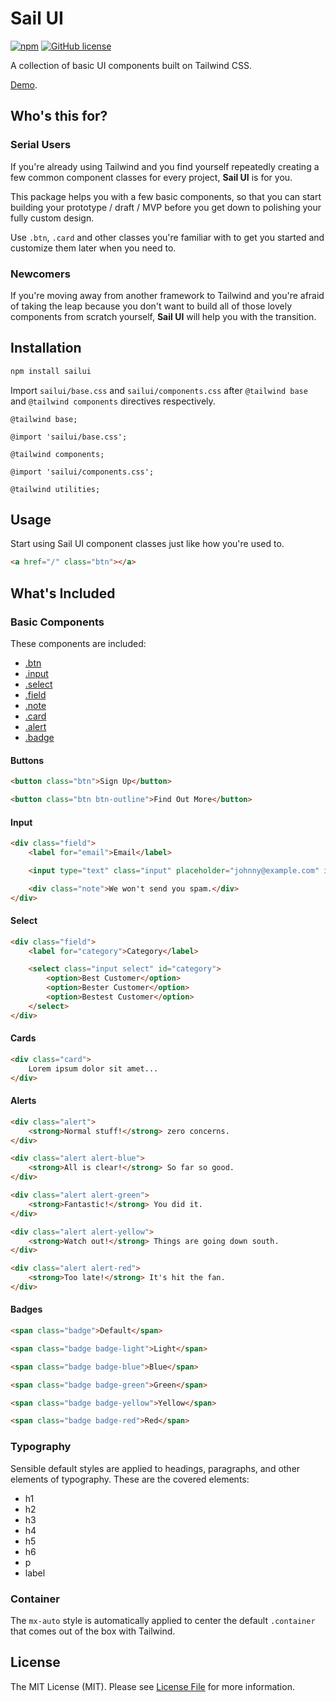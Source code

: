 # Sail UI
[![npm](https://img.shields.io/npm/v/sailui)](https://www.npmjs.com/package/sailui)
[![GitHub license](https://img.shields.io/github/license/sailui/ui)](https://github.com/sailui/ui/blob/master/LICENSE.md)

A collection of basic UI components built on Tailwind CSS. 

[Demo](https://sailui.github.io/).

## Who's this for?
### Serial Users
If you're already using Tailwind and you find yourself repeatedly creating 
a few common component classes for every project, **Sail UI** is for you.

This package helps you with a few basic components, so that you can start 
building your prototype / draft / MVP before you get down to polishing your
fully custom design. 

Use `.btn`, `.card` and other classes you're familiar with to get you started and customize them later when you need to.  

### Newcomers
If you're moving away from another framework to Tailwind
and you're afraid of taking the leap because you don't want to
build all of those lovely components from scratch yourself, 
**Sail UI** will help you with the transition.   

## Installation
```bash
npm install sailui
```

Import `sailui/base.css` and `sailui/components.css` after `@tailwind base` and `@tailwind components` directives respectively.
```postcss
@tailwind base;

@import 'sailui/base.css';

@tailwind components;

@import 'sailui/components.css';

@tailwind utilities;
```

## Usage
Start using Sail UI component classes just like how you're used to.
```html
<a href="/" class="btn"></a>
```

## What's Included
### Basic Components
These components are included:

- [.btn](#buttons)  
- [.input](#input)  
- [.select](#select)  
- [.field](#input)  
- [.note](#input)  
- [.card](#cards)  
- [.alert](#alerts)  
- [.badge](#badges)  

#### Buttons
```html
<button class="btn">Sign Up</button>

<button class="btn btn-outline">Find Out More</button>
```

#### Input
```html
<div class="field">
    <label for="email">Email</label>

    <input type="text" class="input" placeholder="johnny@example.com" id="email">

    <div class="note">We won't send you spam.</div>
</div>
```

#### Select
```html
<div class="field">
    <label for="category">Category</label>

    <select class="input select" id="category">
        <option>Best Customer</option>
        <option>Bester Customer</option>
        <option>Bestest Customer</option>
    </select>
</div>
```

#### Cards
```html
<div class="card">
    Lorem ipsum dolor sit amet...
</div>
```

#### Alerts
```html
<div class="alert">
    <strong>Normal stuff!</strong> zero concerns.
</div>

<div class="alert alert-blue">
    <strong>All is clear!</strong> So far so good.
</div>

<div class="alert alert-green">
    <strong>Fantastic!</strong> You did it.
</div>

<div class="alert alert-yellow">
    <strong>Watch out!</strong> Things are going down south.
</div>

<div class="alert alert-red">
    <strong>Too late!</strong> It's hit the fan.
</div>
```

#### Badges
```html
<span class="badge">Default</span>

<span class="badge badge-light">Light</span>

<span class="badge badge-blue">Blue</span>

<span class="badge badge-green">Green</span>

<span class="badge badge-yellow">Yellow</span>

<span class="badge badge-red">Red</span>
```

### Typography
Sensible default styles are applied to headings, paragraphs, and other elements of typography. 
These are the covered elements:

- h1
- h2
- h3
- h4
- h5
- h6
- p
- label

### Container
The `mx-auto` style is automatically applied to center the default `.container` that comes out of the box with Tailwind. 

## License
The MIT License (MIT). Please see [License File](LICENSE.md) for more information.